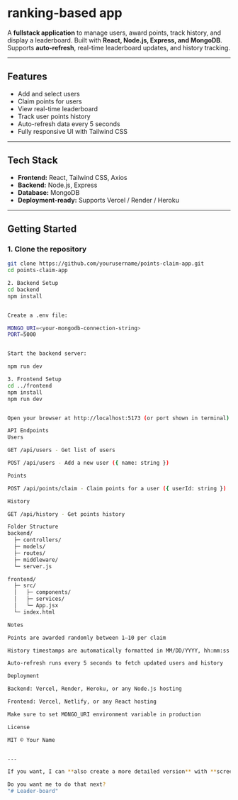 

# ranking-based app

A **fullstack application** to manage users, award points, track history, and display a leaderboard. Built with **React, Node.js, Express, and MongoDB**. Supports **auto-refresh**, real-time leaderboard updates, and history tracking.

---

## Features

- Add and select users
- Claim points for users
- View real-time leaderboard
- Track user points history
- Auto-refresh data every 5 seconds
- Fully responsive UI with Tailwind CSS

---

## Tech Stack

- **Frontend:** React, Tailwind CSS, Axios
- **Backend:** Node.js, Express
- **Database:** MongoDB
- **Deployment-ready:** Supports Vercel / Render / Heroku

---

## Getting Started

### 1. Clone the repository
```bash
git clone https://github.com/yourusername/points-claim-app.git
cd points-claim-app

2. Backend Setup
cd backend
npm install


Create a .env file:

MONGO_URI=<your-mongodb-connection-string>
PORT=5000


Start the backend server:

npm run dev

3. Frontend Setup
cd ../frontend
npm install
npm run dev


Open your browser at http://localhost:5173 (or port shown in terminal).

API Endpoints
Users

GET /api/users - Get list of users

POST /api/users - Add a new user ({ name: string })

Points

POST /api/points/claim - Claim points for a user ({ userId: string })

History

GET /api/history - Get points history

Folder Structure
backend/
  ├─ controllers/
  ├─ models/
  ├─ routes/
  ├─ middleware/
  └─ server.js

frontend/
  ├─ src/
  │   ├─ components/
  │   ├─ services/
  │   └─ App.jsx
  └─ index.html

Notes

Points are awarded randomly between 1–10 per claim

History timestamps are automatically formatted in MM/DD/YYYY, hh:mm:ss AM/PM

Auto-refresh runs every 5 seconds to fetch updated users and history

Deployment

Backend: Vercel, Render, Heroku, or any Node.js hosting

Frontend: Vercel, Netlify, or any React hosting

Make sure to set MONGO_URI environment variable in production

License

MIT © Your Name


---

If you want, I can **also create a more detailed version** with **screenshots, live demo link, and usage instructions** so your project looks fully polished for GitHub.  

Do you want me to do that next?
"# Leader-board" 
